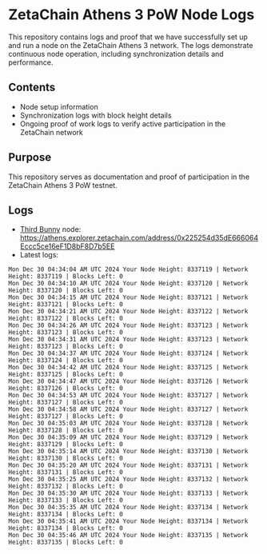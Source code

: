 # ZetaChain Athens 3 PoW Node Logs
This repository contains logs and proof that we have successfully set up and run a node on the ZetaChain Athens 3 network. The logs demonstrate continuous node operation, including synchronization details and performance.

## Contents
- Node setup information
- Synchronization logs with block height details
- Ongoing proof of work logs to verify active participation in the ZetaChain network

## Purpose
This repository serves as documentation and proof of participation in the ZetaChain Athens 3 PoW testnet.

## Logs

- [Third Bunny](https://thirdbunny.xyz/) node: https://athens.explorer.zetachain.com/address/0x225254d35dE666064Eccc5ce16eF1D8bF8D7b5EE
- Latest logs:
```
Mon Dec 30 04:34:04 AM UTC 2024 Your Node Height: 8337119 | Network Height: 8337119 | Blocks Left: 0
Mon Dec 30 04:34:10 AM UTC 2024 Your Node Height: 8337120 | Network Height: 8337120 | Blocks Left: 0
Mon Dec 30 04:34:15 AM UTC 2024 Your Node Height: 8337121 | Network Height: 8337121 | Blocks Left: 0
Mon Dec 30 04:34:21 AM UTC 2024 Your Node Height: 8337122 | Network Height: 8337122 | Blocks Left: 0
Mon Dec 30 04:34:26 AM UTC 2024 Your Node Height: 8337123 | Network Height: 8337123 | Blocks Left: 0
Mon Dec 30 04:34:31 AM UTC 2024 Your Node Height: 8337123 | Network Height: 8337123 | Blocks Left: 0
Mon Dec 30 04:34:37 AM UTC 2024 Your Node Height: 8337124 | Network Height: 8337124 | Blocks Left: 0
Mon Dec 30 04:34:42 AM UTC 2024 Your Node Height: 8337125 | Network Height: 8337125 | Blocks Left: 0
Mon Dec 30 04:34:47 AM UTC 2024 Your Node Height: 8337126 | Network Height: 8337126 | Blocks Left: 0
Mon Dec 30 04:34:53 AM UTC 2024 Your Node Height: 8337127 | Network Height: 8337127 | Blocks Left: 0
Mon Dec 30 04:34:58 AM UTC 2024 Your Node Height: 8337127 | Network Height: 8337127 | Blocks Left: 0
Mon Dec 30 04:35:03 AM UTC 2024 Your Node Height: 8337128 | Network Height: 8337128 | Blocks Left: 0
Mon Dec 30 04:35:09 AM UTC 2024 Your Node Height: 8337129 | Network Height: 8337129 | Blocks Left: 0
Mon Dec 30 04:35:14 AM UTC 2024 Your Node Height: 8337130 | Network Height: 8337130 | Blocks Left: 0
Mon Dec 30 04:35:20 AM UTC 2024 Your Node Height: 8337131 | Network Height: 8337131 | Blocks Left: 0
Mon Dec 30 04:35:25 AM UTC 2024 Your Node Height: 8337132 | Network Height: 8337132 | Blocks Left: 0
Mon Dec 30 04:35:30 AM UTC 2024 Your Node Height: 8337133 | Network Height: 8337133 | Blocks Left: 0
Mon Dec 30 04:35:35 AM UTC 2024 Your Node Height: 8337134 | Network Height: 8337134 | Blocks Left: 0
Mon Dec 30 04:35:41 AM UTC 2024 Your Node Height: 8337134 | Network Height: 8337134 | Blocks Left: 0
Mon Dec 30 04:35:46 AM UTC 2024 Your Node Height: 8337135 | Network Height: 8337135 | Blocks Left: 0
```
